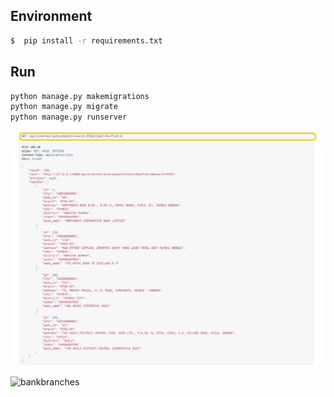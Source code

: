 
## Environment

```sh
$  pip install -r requirements.txt
```


## Run


```python
python manage.py makemigrations
python manage.py migrate
python manage.py runserver
```


![bank](bank.jpeg)

![bankbranches](bankbranches.jpeg)
